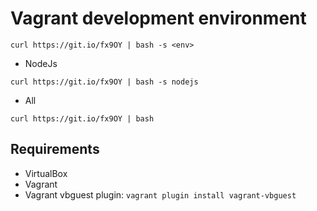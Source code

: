 # Vagrant development environment
```
curl https://git.io/fx9OY | bash -s <env>
```
- NodeJs
```
curl https://git.io/fx9OY | bash -s nodejs
```
- All
```
curl https://git.io/fx9OY | bash
```
## Requirements
- VirtualBox
- Vagrant
- Vagrant vbguest plugin: `vagrant plugin install vagrant-vbguest`